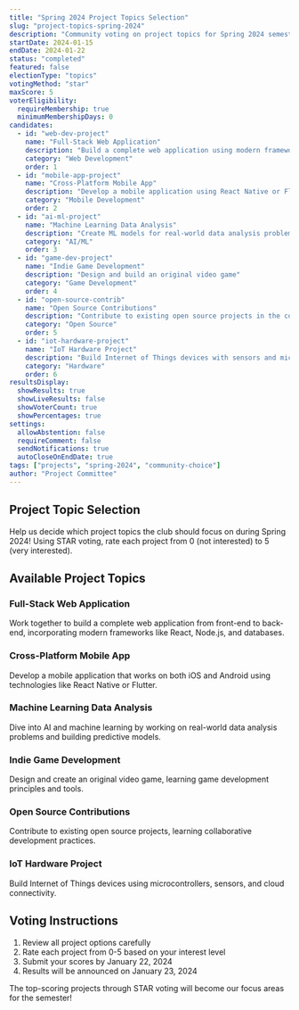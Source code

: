 ```yaml
---
title: "Spring 2024 Project Topics Selection"
slug: "project-topics-spring-2024"
description: "Community voting on project topics for Spring 2024 semester"
startDate: 2024-01-15
endDate: 2024-01-22
status: "completed"
featured: false
electionType: "topics"
votingMethod: "star"
maxScore: 5
voterEligibility:
  requireMembership: true
  minimumMembershipDays: 0
candidates:
  - id: "web-dev-project"
    name: "Full-Stack Web Application"
    description: "Build a complete web application using modern frameworks"
    category: "Web Development"
    order: 1
  - id: "mobile-app-project"
    name: "Cross-Platform Mobile App"
    description: "Develop a mobile application using React Native or Flutter"
    category: "Mobile Development"
    order: 2
  - id: "ai-ml-project"
    name: "Machine Learning Data Analysis"
    description: "Create ML models for real-world data analysis problems"
    category: "AI/ML"
    order: 3
  - id: "game-dev-project"
    name: "Indie Game Development"
    description: "Design and build an original video game"
    category: "Game Development"
    order: 4
  - id: "open-source-contrib"
    name: "Open Source Contributions"
    description: "Contribute to existing open source projects in the community"
    category: "Open Source"
    order: 5
  - id: "iot-hardware-project"
    name: "IoT Hardware Project"
    description: "Build Internet of Things devices with sensors and microcontrollers"
    category: "Hardware"
    order: 6
resultsDisplay:
  showResults: true
  showLiveResults: false
  showVoterCount: true
  showPercentages: true
settings:
  allowAbstention: false
  requireComment: false
  sendNotifications: true
  autoCloseOnEndDate: true
tags: ["projects", "spring-2024", "community-choice"]
author: "Project Committee"
---
```


## Project Topic Selection

Help us decide which project topics the club should focus on during Spring 2024! Using STAR voting, rate each project from 0 (not interested) to 5 (very interested).

## Available Project Topics

### Full-Stack Web Application
Work together to build a complete web application from front-end to back-end, incorporating modern frameworks like React, Node.js, and databases.

### Cross-Platform Mobile App  
Develop a mobile application that works on both iOS and Android using technologies like React Native or Flutter.

### Machine Learning Data Analysis
Dive into AI and machine learning by working on real-world data analysis problems and building predictive models.

### Indie Game Development
Design and create an original video game, learning game development principles and tools.

### Open Source Contributions
Contribute to existing open source projects, learning collaborative development practices.

### IoT Hardware Project
Build Internet of Things devices using microcontrollers, sensors, and cloud connectivity.

## Voting Instructions

1. Review all project options carefully
2. Rate each project from 0-5 based on your interest level
3. Submit your scores by January 22, 2024
4. Results will be announced on January 23, 2024

The top-scoring projects through STAR voting will become our focus areas for the semester!